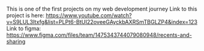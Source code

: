 This is one of the first projects on my web development journey
Link to this project is here: https://www.youtube.com/watch?v=S9LUL3Itxfg&list=PLPt6-BtUI22oveeGAyckbAXRSmTBGLZP4&index=123
Link to figma: https://www.figma.com/files/team/1475343744079080948/recents-and-sharing
